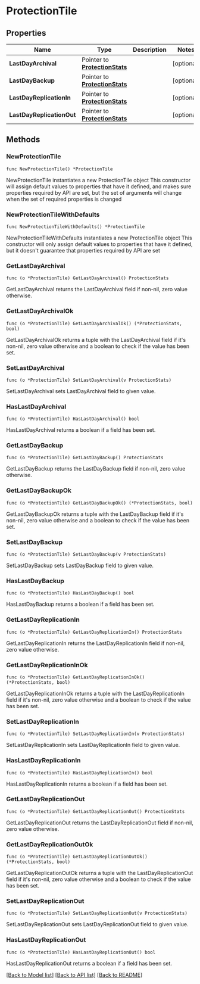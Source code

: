 # ProtectionTile

## Properties

Name | Type | Description | Notes
------------ | ------------- | ------------- | -------------
**LastDayArchival** | Pointer to [**ProtectionStats**](ProtectionStats.md) |  | [optional] 
**LastDayBackup** | Pointer to [**ProtectionStats**](ProtectionStats.md) |  | [optional] 
**LastDayReplicationIn** | Pointer to [**ProtectionStats**](ProtectionStats.md) |  | [optional] 
**LastDayReplicationOut** | Pointer to [**ProtectionStats**](ProtectionStats.md) |  | [optional] 

## Methods

### NewProtectionTile

`func NewProtectionTile() *ProtectionTile`

NewProtectionTile instantiates a new ProtectionTile object
This constructor will assign default values to properties that have it defined,
and makes sure properties required by API are set, but the set of arguments
will change when the set of required properties is changed

### NewProtectionTileWithDefaults

`func NewProtectionTileWithDefaults() *ProtectionTile`

NewProtectionTileWithDefaults instantiates a new ProtectionTile object
This constructor will only assign default values to properties that have it defined,
but it doesn't guarantee that properties required by API are set

### GetLastDayArchival

`func (o *ProtectionTile) GetLastDayArchival() ProtectionStats`

GetLastDayArchival returns the LastDayArchival field if non-nil, zero value otherwise.

### GetLastDayArchivalOk

`func (o *ProtectionTile) GetLastDayArchivalOk() (*ProtectionStats, bool)`

GetLastDayArchivalOk returns a tuple with the LastDayArchival field if it's non-nil, zero value otherwise
and a boolean to check if the value has been set.

### SetLastDayArchival

`func (o *ProtectionTile) SetLastDayArchival(v ProtectionStats)`

SetLastDayArchival sets LastDayArchival field to given value.

### HasLastDayArchival

`func (o *ProtectionTile) HasLastDayArchival() bool`

HasLastDayArchival returns a boolean if a field has been set.

### GetLastDayBackup

`func (o *ProtectionTile) GetLastDayBackup() ProtectionStats`

GetLastDayBackup returns the LastDayBackup field if non-nil, zero value otherwise.

### GetLastDayBackupOk

`func (o *ProtectionTile) GetLastDayBackupOk() (*ProtectionStats, bool)`

GetLastDayBackupOk returns a tuple with the LastDayBackup field if it's non-nil, zero value otherwise
and a boolean to check if the value has been set.

### SetLastDayBackup

`func (o *ProtectionTile) SetLastDayBackup(v ProtectionStats)`

SetLastDayBackup sets LastDayBackup field to given value.

### HasLastDayBackup

`func (o *ProtectionTile) HasLastDayBackup() bool`

HasLastDayBackup returns a boolean if a field has been set.

### GetLastDayReplicationIn

`func (o *ProtectionTile) GetLastDayReplicationIn() ProtectionStats`

GetLastDayReplicationIn returns the LastDayReplicationIn field if non-nil, zero value otherwise.

### GetLastDayReplicationInOk

`func (o *ProtectionTile) GetLastDayReplicationInOk() (*ProtectionStats, bool)`

GetLastDayReplicationInOk returns a tuple with the LastDayReplicationIn field if it's non-nil, zero value otherwise
and a boolean to check if the value has been set.

### SetLastDayReplicationIn

`func (o *ProtectionTile) SetLastDayReplicationIn(v ProtectionStats)`

SetLastDayReplicationIn sets LastDayReplicationIn field to given value.

### HasLastDayReplicationIn

`func (o *ProtectionTile) HasLastDayReplicationIn() bool`

HasLastDayReplicationIn returns a boolean if a field has been set.

### GetLastDayReplicationOut

`func (o *ProtectionTile) GetLastDayReplicationOut() ProtectionStats`

GetLastDayReplicationOut returns the LastDayReplicationOut field if non-nil, zero value otherwise.

### GetLastDayReplicationOutOk

`func (o *ProtectionTile) GetLastDayReplicationOutOk() (*ProtectionStats, bool)`

GetLastDayReplicationOutOk returns a tuple with the LastDayReplicationOut field if it's non-nil, zero value otherwise
and a boolean to check if the value has been set.

### SetLastDayReplicationOut

`func (o *ProtectionTile) SetLastDayReplicationOut(v ProtectionStats)`

SetLastDayReplicationOut sets LastDayReplicationOut field to given value.

### HasLastDayReplicationOut

`func (o *ProtectionTile) HasLastDayReplicationOut() bool`

HasLastDayReplicationOut returns a boolean if a field has been set.


[[Back to Model list]](../README.md#documentation-for-models) [[Back to API list]](../README.md#documentation-for-api-endpoints) [[Back to README]](../README.md)


